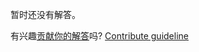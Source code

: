 
暂时还没有解答。

有兴趣[贡献你的解答](https://github.com/BFEdev/BFE.dev-solutions/blob/main/css/hairline_zh.md)吗? [Contribute guideline](https://github.com/BFEdev/BFE.dev-solutions#how-to-contribute)
